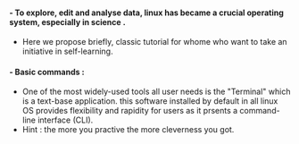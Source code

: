 #### - To explore, edit and analyse data, linux has became a crucial operating system, especially in science . 

  - Here we propose briefly, classic tutorial for whome who want to take an initiative in self-learning. 

#### - Basic commands :
  - One of the most widely-used tools all user needs is the "Terminal" which is a text-base application. this software installed by default in all linux OS provides flexibility and rapidity for users as it prsents a command-line interface (CLI).
  - Hint : the more you practive the more cleverness you got.
    

